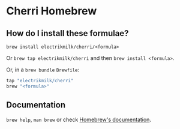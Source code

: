 # Cherri Homebrew

## How do I install these formulae?

`brew install electrikmilk/cherri/<formula>`

Or `brew tap electrikmilk/cherri` and then `brew install <formula>`.

Or, in a `brew bundle` `Brewfile`:

```ruby
tap "electrikmilk/cherri"
brew "<formula>"
```

## Documentation

`brew help`, `man brew` or check [Homebrew's documentation](https://docs.brew.sh).
